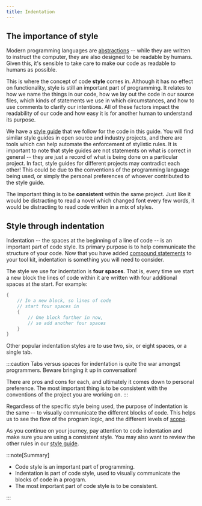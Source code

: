 ```yaml
---
title: Indentation
---
```


## The importance of style

Modern programming languages are [abstractions](../../../../part-0-getting-started/1-digital-realities/1-concepts/3-digital-realities-and-abstraction) -- while they are written to instruct the computer, they are also designed to be readable by humans.
Given this, it's sensible to take care to make our code as readable to humans as possible.

This is where the concept of code **style** comes in.
Although it has no effect on functionality, style is still an important part of programming.
It relates to how we name the things in our code, how we lay out the code in our source files, which kinds of statements we use in which circumstances, and how to use comments to clarify our intentions.
All of these factors impact the readability of our code and how easy it is for another human to understand its purpose.

We have a [style guide](../../../../../style) that we follow for the code in this guide.
You will find similar style guides in open source and industry projects, and there are tools which can help automate the enforcement of stylistic rules.
It is important to note that style guides are not statements on what is correct in general -- they are just a record of what is being done on a particular project.
In fact, style guides for different projects may contradict each other!
This could be due to the conventions of the programming language being used, or simply the personal preferences of whoever contributed to the style guide.

The important thing is to be **consistent** within the same project.
Just like it would be distracting to read a novel which changed font every few words, it would be distracting to read code written in a mix of styles.

## Style through indentation

Indentation -- the spaces at the beginning of a line of code -- is an important part of code style.
Its primary purpose is to help communicate the structure of your code.
Now that you have added [compound statements](../../1-concepts/02-0-compound-statement) to your tool kit, indentation is something you will need to consider.

The style we use for indentation is **four spaces**.
That is, every time we start a new block the lines of code within it are written with four additional spaces at the start.
For example:

```c#
{
    // In a new block, so lines of code
    // start four spaces in
    {
        // One block further in now,
        // so add another four spaces
    }
}
```

Other popular indentation styles are to use two, six, or eight spaces, or a single tab.

:::caution
Tabs versus spaces for indentation is quite the war amongst programmers.
Beware bringing it up in conversation!

There are pros and cons for each, and ultimately it comes down to personal preference.
The most important thing is to be consistent with the conventions of the project you are working on.
:::

Regardless of the specific style being used, the purpose of indentation is the same -- to visually communicate the different blocks of code.
This helps us to see the flow of the program logic, and the different levels of [scope](../../1-concepts/02-1-scope).

As you continue on your journey, pay attention to code indentation and make sure you are using a consistent style.
You may also want to review the other rules in our [style guide](../../../../../style).

:::note[Summary]

- Code style is an important part of programming.
- Indentation is part of code style, used to visually communicate the blocks of code in a program.
- The most important part of code style is to be consistent.

:::
